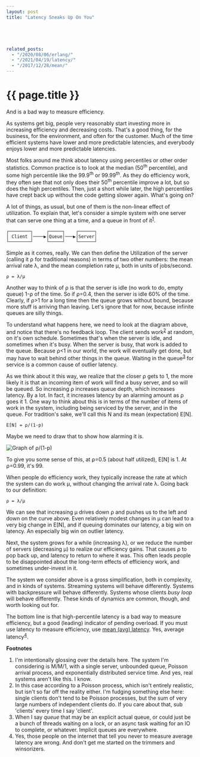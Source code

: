 ```yaml
---
layout: post
title: "Latency Sneaks Up On You"





related_posts:
  - "/2020/08/06/erlang/"
  - "/2021/04/19/latency/"
  - "/2017/12/28/mean/"
---
```

{{ page.title }}
================

<p class="meta">And is a bad way to measure efficiency.</p>

As systems get big, people very reasonably start investing more in increasing efficiency and decreasing costs. That's a good thing, for the business, for the environment, and often for the customer. Much of the time efficient systems have lower and more predictable latencies, and everybody enjoys lower and more predictable latencies.

Most folks around me think about latency using percentiles or other order statistics. Common practice is to look at the median (50<sup>th</sup> percentile), and some high percentile like the 99.9<sup>th</sup> or 99.99<sup>th</sup>. As they do efficiency work, they often see that not only does their 50<sup>th</sup> percentile improve a lot, but so does the high percentiles. Then, just a short while later, the high percentiles have crept back up without the code getting slower again. What's going on?

A lot of things, as usual, but one of them is the non-linear effect of utilization. To explain that, let's consider a simple system with one server that can serve one thing at a time, and a queue in front of it<sup>[1](#foot1)</sup>.

    ┌────────┐     ┌─────┐    ┌──────┐
    │ Client │────▶│Queue│───▶│Server│
    └────────┘     └─────┘    └──────┘

Simple as it comes, really. We can then define the Utilization of the server (calling it ⍴ for traditional reasons) in terms of two other numbers: the mean arrival rate λ, and the mean completion rate μ, both in units of jobs/second.

    ⍴ = λ/μ

Another way to think of ⍴ is that the server is idle (no work to do, empty queue) 1-⍴ of the time. So if ⍴=0.4, then the server is idle 60% of the time. Clearly, if ⍴>1 for a long time then the queue grows without bound, because more stuff is arriving than leaving. Let's ignore that for now, because infinite queues are silly things.

To understand what happens here, we need to look at the diagram above, and notice that there's no feedback loop. The client sends work<sup>[2](#foot2)</sup> at random, on it's own schedule. Sometimes that's when the server is idle, and sometimes when it's busy. When the server is busy, that work is added to the queue. Because ⍴<1 in our world, the work will eventually get done, but may have to wait behind other things in the queue. Waiting in the queue<sup>[3](#foot3)</sup> for service is a common cause of outlier latency.

As we think about it this way, we realize that the closer ⍴ gets to 1, the more likely it is that an incoming item of work will find a busy server, and so will be queued. So increasing ⍴ increases queue depth, which increases latency. By a lot. In fact, it increases latency by an alarming amount as ⍴ goes it 1. One way to think about this is in terms of the number of items of work in the system, including being serviced by the server, and in the queue. For tradition's sake, we'll call this N and its mean (expectation) E\[N\].

    E[N] = ⍴/(1-p)

Maybe we need to draw that to show how alarming it is.

![Graph of ⍴/(1-p)](https://mbrooker-blog-images.s3.amazonaws.com/queue_length.png)

To give you some sense of this, at ⍴=0.5 (about half utilized), E\[N\] is 1. At ⍴=0.99, it's 99.

When people do efficiency work, they typically increase the rate at which the system can do work μ, without changing the arrival rate λ. Going back to our definition:

    ⍴ = λ/μ

We can see that increasing μ drives down ⍴ and pushes us to the left and down on the curve above. Even relatively modest changes in μ can lead to a very big change in E\[N\], and if queuing dominates our latency, a big win on latency. An especially big win on outlier latency.

Next, the system grows for a while (increasing λ), or we reduce the number of servers (decreasing μ) to realize our efficiency gains. That causes ⍴ to pop back up, and latency to return to where it was. This often leads people to be disappointed about the long-term effects of efficiency work, and sometimes under-invest in it.

The system we consider above is a gross simplification, both in complexity, and in kinds of systems. Streaming systems will behave differently. Systems with backpressure will behave differently. Systems whose clients *busy loop* will behave differently. These kinds of dynamics are common, though, and worth looking out for.

The bottom line is that high-percentile latency is a bad way to measure efficiency, but a good (leading) indicator of pending overload. If you must use latency to measure efficiency, use [mean (avg) latency](https://brooker.co.za/blog/2017/12/28/mean.html). Yes, average latency<sup>[4](#foot4)</sup>. 

**Footnotes**

 1. <a name="foot1"></a> I'm intentionally glossing over the details here. The system I'm considering is M/M/1, with a single server, unbounded queue, Poisson arrival process, and exponentially distributed service time. And yes, real systems aren't like this. I know.
 2. <a name="foot2"></a> In this case according to a Poisson process, which isn't entirely realistic, but isn't so far off the reality either. I'm fudging something else here: single clients don't tend to be Poisson processes, but the sum of very large numbers of independent clients do. If you care about that, sub 'clients' every time I say 'client'.
 3. <a name="foot3"></a> When I say *queue* that may be an explicit actual queue, or could just be a bunch of threads waiting on a lock, or an async task waiting for an IO to complete, or whatever. Implicit queues are everywhere.
 4. <a name="foot4"></a> Yes, those people on the internet that tell you never to measure average latency are wrong. And don't get me started on the trimmers and winsorizers.